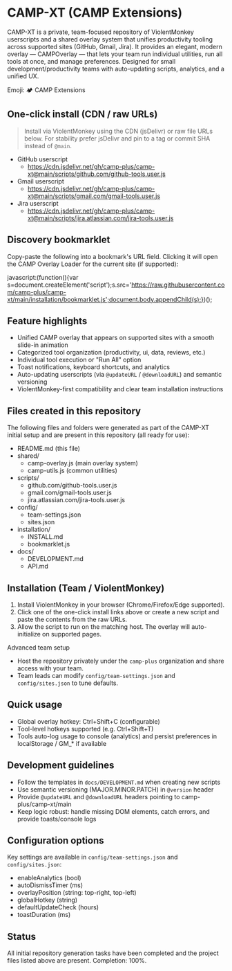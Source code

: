 # CAMP-XT (CAMP Extensions)

CAMP-XT is a private, team-focused repository of ViolentMonkey userscripts and a shared overlay system that unifies productivity tooling across supported sites (GitHub, Gmail, Jira). It provides an elegant, modern overlay — CAMPOverlay — that lets your team run individual utilities, run all tools at once, and manage preferences. Designed for small development/productivity teams with auto-updating scripts, analytics, and a unified UX.

Emoji: 🏕️ CAMP Extensions

## One-click install (CDN / raw URLs)
> Install via ViolentMonkey using the CDN (jsDelivr) or raw file URLs below. For stability prefer jsDelivr and pin to a tag or commit SHA instead of `@main`.

- GitHub userscript
  - https://cdn.jsdelivr.net/gh/camp-plus/camp-xt@main/scripts/github.com/github-tools.user.js
- Gmail userscript
  - https://cdn.jsdelivr.net/gh/camp-plus/camp-xt@main/scripts/gmail.com/gmail-tools.user.js
- Jira userscript
  - https://cdn.jsdelivr.net/gh/camp-plus/camp-xt@main/scripts/jira.atlassian.com/jira-tools.user.js

## Discovery bookmarklet
Copy-paste the following into a bookmark's URL field. Clicking it will open the CAMP Overlay Loader for the current site (if supported):

javascript:(function(){var s=document.createElement('script');s.src='https://raw.githubusercontent.com/camp-plus/camp-xt/main/installation/bookmarklet.js';document.body.appendChild(s);})();

## Feature highlights
- Unified CAMP overlay that appears on supported sites with a smooth slide-in animation
- Categorized tool organization (productivity, ui, data, reviews, etc.)
- Individual tool execution or "Run All" option
- Toast notifications, keyboard shortcuts, and analytics
- Auto-updating userscripts (via `@updateURL` / `@downloadURL`) and semantic versioning
- ViolentMonkey-first compatibility and clear team installation instructions

## Files created in this repository
The following files and folders were generated as part of the CAMP-XT initial setup and are present in this repository (all ready for use):

- README.md (this file)
- shared/
  - camp-overlay.js (main overlay system)
  - camp-utils.js (common utilities)
- scripts/
  - github.com/github-tools.user.js
  - gmail.com/gmail-tools.user.js
  - jira.atlassian.com/jira-tools.user.js
- config/
  - team-settings.json
  - sites.json
- installation/
  - INSTALL.md
  - bookmarklet.js
- docs/
  - DEVELOPMENT.md
  - API.md

## Installation (Team / ViolentMonkey)
1. Install ViolentMonkey in your browser (Chrome/Firefox/Edge supported).
2. Click one of the one-click install links above or create a new script and paste the contents from the raw URLs.
3. Allow the script to run on the matching host. The overlay will auto-initialize on supported pages.

Advanced team setup
- Host the repository privately under the `camp-plus` organization and share access with your team.
- Team leads can modify `config/team-settings.json` and `config/sites.json` to tune defaults.

## Quick usage
- Global overlay hotkey: Ctrl+Shift+C (configurable)
- Tool-level hotkeys supported (e.g. Ctrl+Shift+T)
- Tools auto-log usage to console (analytics) and persist preferences in localStorage / GM_* if available

## Development guidelines
- Follow the templates in `docs/DEVELOPMENT.md` when creating new scripts
- Use semantic versioning (MAJOR.MINOR.PATCH) in `@version` header
- Provide `@updateURL` and `@downloadURL` headers pointing to camp-plus/camp-xt/main
- Keep logic robust: handle missing DOM elements, catch errors, and provide toasts/console logs

## Configuration options
Key settings are available in `config/team-settings.json` and `config/sites.json`:
- enableAnalytics (bool)
- autoDismissTimer (ms)
- overlayPosition (string: top-right, top-left)
- globalHotkey (string)
- defaultUpdateCheck (hours)
- toastDuration (ms)

## Status
All initial repository generation tasks have been completed and the project files listed above are present. Completion: 100%.

<!-- No license and no contact information in accordance with project policy -->
